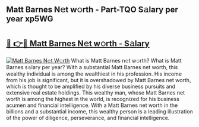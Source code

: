 ## Matt Barnes N𝚎t w𝚘rth - Part-TQO S𝚊lary per year xp5WG

# <h2><a href="http://gc4gmf.nevu.top/?p=Matt+Barnes">🔗 👉🔴 Matt Barnes N𝚎t w𝚘rth - S𝚊lary</a></h2>

[![Matt Barnes N𝚎t W𝚘rth](https://i.imgur.com/Oavwk0R.jpeg)](http://gc4gmf.nevu.top/?p=Matt+Barnes)
What is Matt Barnes n𝚎t w𝚘rth? What is Matt Barnes s𝚊lary per year?
With a substantial Matt Barnes net worth, this wealthy individual is among the wealthiest in his profession. His income from his job is significant, but it is overshadowed by Matt Barnes net worth, which is thought to be amplified by his diverse business pursuits and extensive real estate holdings. This wealthy man, whose Matt Barnes net worth is among the highest in the world, is recognized for his business acumen and financial intelligence. With a Matt Barnes net worth in the billions and a substantial income, this wealthy person is a leading illustration of the power of diligence, perseverance, and financial intelligence.
